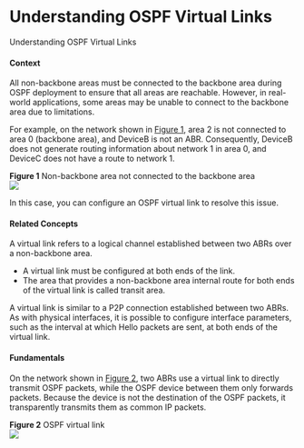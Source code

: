 Understanding OSPF Virtual Links
================================

Understanding OSPF Virtual Links

#### Context

All non-backbone areas must be connected to the backbone area during OSPF deployment to ensure that all areas are reachable. However, in real-world applications, some areas may be unable to connect to the backbone area due to limitations.

For example, on the network shown in [Figure 1](#EN-US_CONCEPT_0000001176662989__fig_feature_000422976901), area 2 is not connected to area 0 (backbone area), and DeviceB is not an ABR. Consequently, DeviceB does not generate routing information about network 1 in area 0, and DeviceC does not have a route to network 1.

**Figure 1** Non-backbone area not connected to the backbone area  
![](figure/en-us_image_0000001130783302.png)

In this case, you can configure an OSPF virtual link to resolve this issue.


#### Related Concepts

A virtual link refers to a logical channel established between two ABRs over a non-backbone area.

* A virtual link must be configured at both ends of the link.
* The area that provides a non-backbone area internal route for both ends of the virtual link is called transit area.

A virtual link is similar to a P2P connection established between two ABRs. As with physical interfaces, it is possible to configure interface parameters, such as the interval at which Hello packets are sent, at both ends of the virtual link.


#### Fundamentals

On the network shown in [Figure 2](#EN-US_CONCEPT_0000001176662989__fig_feature_000422976902), two ABRs use a virtual link to directly transmit OSPF packets, while the OSPF device between them only forwards packets. Because the device is not the destination of the OSPF packets, it transparently transmits them as common IP packets.

**Figure 2** OSPF virtual link  
![](figure/en-us_image_0000001130783300.png)